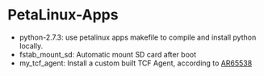 # PetaLinux-Apps

- python-2.7.3: use petalinux apps makefile to compile and install python locally.
- fstab_mount_sd: Automatic mount SD card after boot
- my_tcf_agent: Install a custom built TCF Agent, according to [AR65538](http://www.xilinx.com/support/answers/65538.html)
